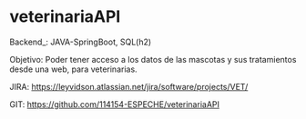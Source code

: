 # veterinariaAPI
Backend_:
JAVA-SpringBoot, SQL(h2)

Objetivo:
Poder tener acceso a los datos de las mascotas y sus tratamientos
desde una web, para veterinarias.

JIRA:
https://leyvidson.atlassian.net/jira/software/projects/VET/

GIT:
https://github.com/114154-ESPECHE/veterinariaAPI